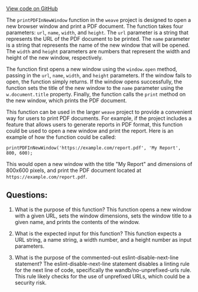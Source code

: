 [View code on GitHub](https://github.com/wandb/weave/weave-js/src/common/util/printPDF.ts)

The `printPDFInNewWindow` function in the `weave` project is designed to open a new browser window and print a PDF document. The function takes four parameters: `url`, `name`, `width`, and `height`. The `url` parameter is a string that represents the URL of the PDF document to be printed. The `name` parameter is a string that represents the name of the new window that will be opened. The `width` and `height` parameters are numbers that represent the width and height of the new window, respectively.

The function first opens a new window using the `window.open` method, passing in the `url`, `name`, `width`, and `height` parameters. If the window fails to open, the function simply returns. If the window opens successfully, the function sets the title of the new window to the `name` parameter using the `w.document.title` property. Finally, the function calls the `print` method on the new window, which prints the PDF document.

This function can be used in the larger `weave` project to provide a convenient way for users to print PDF documents. For example, if the project includes a feature that allows users to generate reports in PDF format, this function could be used to open a new window and print the report. Here is an example of how the function could be called:

```
printPDFInNewWindow('https://example.com/report.pdf', 'My Report', 800, 600);
```

This would open a new window with the title "My Report" and dimensions of 800x600 pixels, and print the PDF document located at `https://example.com/report.pdf`.
## Questions: 
 1. What is the purpose of this function?
   This function opens a new window with a given URL, sets the window dimensions, sets the window title to a given name, and prints the contents of the window.

2. What is the expected input for this function?
   This function expects a URL string, a name string, a width number, and a height number as input parameters.

3. What is the purpose of the commented-out eslint-disable-next-line statement?
   The eslint-disable-next-line statement disables a linting rule for the next line of code, specifically the wandb/no-unprefixed-urls rule. This rule likely checks for the use of unprefixed URLs, which could be a security risk.
